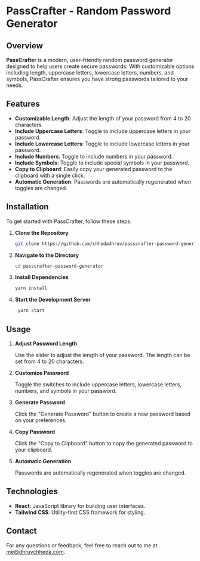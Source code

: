 # PassCrafter - Random Password Generator

## Overview

**PassCrafter** is a modern, user-friendly random password generator designed to help users create secure passwords. With customizable options including length, uppercase letters, lowercase letters, numbers, and symbols, PassCrafter ensures you have strong passwords tailored to your needs.

## Features

- **Customizable Length**: Adjust the length of your password from 4 to 20 characters.
- **Include Uppercase Letters**: Toggle to include uppercase letters in your password.
- **Include Lowercase Letters**: Toggle to include lowercase letters in your password.
- **Include Numbers**: Toggle to include numbers in your password.
- **Include Symbols**: Toggle to include special symbols in your password.
- **Copy to Clipboard**: Easily copy your generated password to the clipboard with a single click.
- **Automatic Generation**: Passwords are automatically regenerated when toggles are changed.

## Installation

To get started with PassCrafter, follow these steps:

1. **Clone the Repository**

   ```bash
   git clone https://github.com/chhedadhruv/passcrafter-password-generator.git
    ```

2. **Navigate to the Directory**

   ```bash
   cd passcrafter-password-generator
   ```

3. **Install Dependencies**

   ```bash
   yarn install
   ```

4. **Start the Development Server**

   ```bash
    yarn start
    ```

## Usage

1. **Adjust Password Length**

   Use the slider to adjust the length of your password. The length can be set from 4 to 20 characters.

2. **Customize Password**

   Toggle the switches to include uppercase letters, lowercase letters, numbers, and symbols in your password.

3. **Generate Password**

   Click the "Generate Password" button to create a new password based on your preferences.

4. **Copy Password**

   Click the "Copy to Clipboard" button to copy the generated password to your clipboard.

5. **Automatic Generation**

   Passwords are automatically regenerated when toggles are changed.

## Technologies

- **React**: JavaScript library for building user interfaces.
- **Tailwind CSS**: Utility-first CSS framework for styling.

## Contact

For any questions or feedback, feel free to reach out to me at [me@dhruvchheda.com](mailto:me@dhruvchheda.com).
